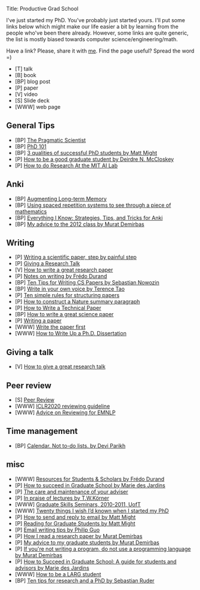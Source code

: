Title: Productive Grad School

I've just started my PhD. 
You've probably just started yours.
I'll put some links below which might make our life easier a bit by learning from the people who've been there already.
However, some links are quite generic, the list is mostly biased towards computer science/engineering/math.

Have a link? Please, share it with [me](vitaliykurin@gmail.com).
Find the page useful? Spread the word =)

* [T] talk
* [B] book
* [BP] blog post
* [P] paper
* [V] video
* [S] Slide deck
* [WWW] web page

## General Tips

* [BP] [The Pragmatic Scientist](https://drive.google.com/file/d/1dFTuTaNZBmEPmjkcpDWEmQ9u1EXT4hGh/view)
* [BP] [PhD 101](https://www.cs.cmu.edu/~vcirik/blog/2019/phd-101/)
* [BP] [3 qualities of successful PhD students by Matt Might](http://matt.might.net/articles/successful-phd-students/)
* [P] [How to be a good graduate student by Deirdre N. McCloskey](http://www.deirdremccloskey.com/docs/pdf/Article_315.pdf)
* [P] [How to do Research At the MIT AI Lab](https://dspace.mit.edu/handle/1721.1/41487)

## Anki

* [BP] [Augmenting Long-term Memory](http://augmentingcognition.com/ltm.html)
* [BP] [Using spaced repetition systems to see through a piece of mathematics](http://cognitivemedium.com/srs-mathematics)
* [BP] [Everything I Know: Strategies, Tips, and Tricks for Anki](https://senrigan.io/blog/everything-i-know-strategies-tips-and-tricks-for-spaced-repetition-anki)
* [BP] [My advice to the 2012 class by Murat Demirbas](http://muratbuffalo.blogspot.com/2012/05/my-advice-to-2012-class.html?m=0) 

## Writing

* [P] [Writing a scientific paper, step by painful step](http://trophiccascades.forestry.oregonstate.edu/sites/trophic/files/Lafferty_WritingScientificPaper.pdf)
* [P] [Giving a Research Talk](http://people.csail.mit.edu/fredo/TalkAdvice.pdf)
* [V] [How to write a great research paper](https://www.youtube.com/watch?v=SSVI-9kLSaI&feature=youtu.be) 
* [P] [Notes on writing by Frédo Durand](http://people.csail.mit.edu/fredo/PUBLI/writing.pdf)
* [BP] [Ten Tips for Writing CS Papers by Sebastian Nowozin](http://www.nowozin.net/sebastian/blog/ten-tips-for-writing-cs-papers-part-1.html)
* [BP] [Write in your own voice by Terence Tao](https://terrytao.wordpress.com/advice-on-writing-papers/write-in-your-own-voice/)
* [P] [Ten simple rules for structuring papers](https://journals.plos.org/ploscompbiol/article?id=10.1371/journal.pcbi.1005619)
* [P] [How to construct a Nature summary paragraph](http://s3-service-broker-live-19ea8b98-4d41-4cb4-be4c-d68f4963b7dd.s3.amazonaws.com/uploads/ckeditor/attachments/7808/2c_Summary_para.pdf)
* [P] [How to Write a Technical Paper](https://pdfs.semanticscholar.org/441f/ac7c2020e1c8f0d32adffca697bbb8a198a1.pdf)
* [BP] [How to write a great science paper](https://www.nature.com/articles/d41586-019-02918-5)
* [P] [Writing a paper](https://intra.ece.ucr.edu/~rlake/Whitesides_writing_res_paper.pdf)
* [WWW] [Write the paper first](http://www.cs.jhu.edu/~jason/advice/write-the-paper-first.html)
* [WWW] [How to Write Up a Ph.D. Dissertation](http://www.cs.jhu.edu/~jason/advice/how-to-write-a-thesis.html)

## Giving a talk

* [V] [How to give a great research talk](https://youtu.be/ot_McoYlwUo)


## Peer review

* [S] [Peer Review](http://people.csail.mit.edu/fredo/review.pdf)
* [WWW] [ICLR2020 reviewing guideline](https://iclr.cc/Conferences/2020/ReviewerGuide)
* [WWW] [Advice on Reviewing for EMNLP](https://2020.emnlp.org/blog/2020-05-17-write-good-reviews)

## Time management

* [BP] [Calendar. Not to-do lists. by Devi Parikh](https://blog.usejournal.com/calendar-in-stead-of-to-do-lists-9ada86a512dd)

## misc

* [WWW] [Resources for Students & Scholars by Frédo Durand](http://people.csail.mit.edu/fredo/student.html)
* [P] [How to succeed in Graduate School by Marie des Jardins](https://www.csee.umbc.edu/~mariedj/papers/advice.pdf)
* [P] [The care and maintenance of your adviser](https://www.nature.com/naturejobs/2011/110127/pdf/nj7331-570a.pdf)
* [P] [In praise of lectures by T.W.Körner](https://www.dpmms.cam.ac.uk/~twk/Lecture.pdf)
* [WWW] [Graduate Skills Seminars, 2010-2011, UofT](http://www.dgp.toronto.edu/~hertzman/courses/gradSkills/2010/)
* [WWW] [Twenty things I wish I’d known when I started my PhD](https://www.nature.com/articles/d41586-018-07332-x)
* [P] [How to send and reply to email by Matt Might](http://matt.might.net/articles/how-to-email/)
* [P] [Reading for Graduate Students by Matt Might](http://matt.might.net/articles/books-papers-materials-for-graduate-students/)
* [P] [Email writing tips by Philip Guo](http://www.pgbovine.net/email-tips.htm)
* [P] [How I read a research paper by Murat Demirbas](http://muratbuffalo.blogspot.com/2013/07/how-i-read-research-paper.html?m=0) 
* [P] [My advice to my graduate students by Murat Demirbas](http://muratbuffalo.blogspot.com/2013/04/my-advice-to-my-students.html?m=0)
* [P] [If you're not writing a program, do not use a programming language by Murat Demirbas](http://muratbuffalo.blogspot.com/2018/07/if-youre-not-writing-program-dont-use.html?m=0)
* [P] [How to Succeed in Graduate School: A guide for students and advisors by Marie des Jardins](https://www.csee.umbc.edu/~mariedj/papers/advice.pdf)
* [WWW] [How to be a LARG student](https://larg.github.io/)
* [BP] [Ten tips for research and a PhD by Sebastian Ruder](https://ruder.io/10-tips-for-research-and-a-phd/)
